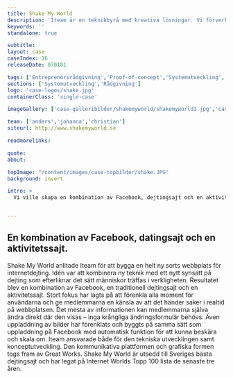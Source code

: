 ```yaml
---
title: Shake My World
description: 'Iteam är en teknikbyrå med kreativa lösningar. Vi förverkligar dina idéer.'
keywords: ''
standalone: true

subtitle:
layout: case
caseIndex: 16
releaseDate: 070101

tags: ['Entreprenörsrådgivning','Proof-of-concept','Systemutveckling','Rådgivning']
sections: ['Systemutveckling','Rådgivning']
logo: 'case-logos/shake.jpg'
containerClass: 'single-case'

imageGallery: ['case-galleribilder/shakemyworld/shakemyworld1.jpg','case-galleribilder/shakemyworld/shakemyworld2.jpg','case-galleribilder/shakemyworld/shakemyworld3.jpg']

team: ['anders','johanna','christian']
siteurl: http://www.shakemyworld.se

readmorelinks:

quote:
about:

topImage: "/content/images/case-topbilder/shake.JPG"
background: invert

intro: >
  Vi ville skapa en kombination av Facebook, dejtingsajt och en aktivitetssajt.


---
```


## En kombination av Facebook, datingsajt och en aktivitetssajt.
Shake My World anlitade Iteam för att bygga en helt ny sorts webbplats för internetdejting. Idén var att kombinera ny teknik med ett nytt synsätt på dejting som efterliknar det sätt människor träffas i verkligheten. Resultatet blev en kombination av Facebook, en traditionell dejtingsajt och en aktivitetssajt. Stort fokus har lagts på att förenkla alla moment för användarna och ge medlemmarna en känsla av att det händer saker i realtid på webbplatsen. Det mesta av informationen kan medlemmarna själva ändra direkt där den visas – inga krångliga ändringsformulär behövs. Även uppladdning av bilder har förenklats och byggts på samma sätt som uppladdning på Facebook med automatisk funktion för att kunna beskära och skala om. Iteam ansvarade både för den tekniska utvecklingen samt konceptutveckling. Den kommunikativa plattformen och grafiska formen togs fram av Great Works.
Shake My World är utsedd till Sveriges bästa dejtingsajt och har legat på Internet Worlds Topp 100 lista de senaste tre åren.
